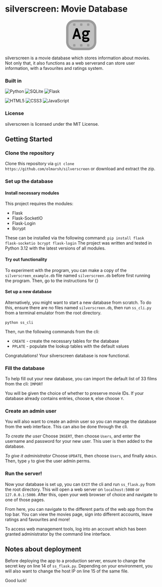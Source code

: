 # silverscreen: Movie Database
<p align='center'>
<img src='./static/logo.svg' width=100px>
</p>

silverscreen is a movie database which stores information about movies. Not only that, it also functions as a web serverand can store user information, with a favourites and ratings system.

### Built in
![Python](https://img.shields.io/badge/python-3670A0?style=for-the-badge&logo=python&logoColor=ffdd54)
![SQLite](https://img.shields.io/badge/sqlite-%2307405e.svg?style=for-the-badge&logo=sqlite&logoColor=white)
![Flask](https://img.shields.io/badge/flask-%23000.svg?style=for-the-badge&logo=flask&logoColor=white)

![HTML5](https://img.shields.io/badge/html5-%23E34F26.svg?style=for-the-badge&logo=html5&logoColor=white)
![CSS3](https://img.shields.io/badge/css3-%231572B6.svg?style=for-the-badge&logo=css3&logoColor=white)
![JavaScript](https://img.shields.io/badge/javascript-%23323330.svg?style=for-the-badge&logo=javascript&logoColor=%23F7DF1E)

### License
silverscreen is licensed under the MIT License.

## Getting Started
### Clone the repository
Clone this repository via `git clone https://github.com/olmarsh/silverscreen` or download and extract the zip.
### Set up the database
#### Install necessary modules
This project requires the modules:
* Flask
* Flask-SocketIO
* Flask-Login
* Bcrypt

These can be installed via the following command:
```pip install flask flask-socketio bcrypt flask-login```
The project was written and tested in Python 3.12 with the latest versions of all modules.

#### Try out functionality
To experiment with the program, you can make a copy of the `silverscreen_example.db` file named `silverscreen.db` before first running the program. Then, go to the instructions for {}
#### Set up a new database
Alternatively, you might want to start a new database from scratch. To do this, ensure there are no files named `silverscreen.db`, then run `ss_cli.py` from a terminal emulator from the root directory.

```python ss_cli```

Then, run the following commands from the cli:
* `CREATE` - create the necessary tables for the database
* `PPLATE` - populate the lookup tables with the default values

Congratulations! Your silverscreen database is now functional.
### Fill the database
To help fill out your new database, you can import the default list of 33 films from the cli: `IMPORT`

You will be given the choice of whether to preserve movie IDs. If your database already contains entries, choose `N`, else choose `Y`.
### Create an admin user
You will also want to create an admin user so you can manage the database from the web interface. This can also be done through the cli.

_To create the user_
Choose `INSERT`, then choose `Users`, and enter the username and password for your new user. This user is then added to the database.

_To give it administrator_
Choose `UPDATE`, then choose `Users`, and finally `Admin`. Then, type `y` to give the user admin perms.
### Run the server!
Now your database is set up, you can `EXIT` the cli and run `ss_flask.py` from the root directory. This will open a web server on `localhost:5000` or `127.0.0.1:5000`. After this, open your web browser of choice and navigate to one of those pages.

From here, you can navigate to the different parts of the web app from the top bar. You can view the movies page, sign into different accounts, leave ratings and favourites and more!

To access web management tools, log into an account which has been granted administrator by the command line interface.

## Notes about deployment
Before deploying the app to a production server, ensure to change the secret key on line 14 of `ss_flask.py`. Depending on your environment, you will also want to change the host IP on line 15 of the same file.

Good luck!